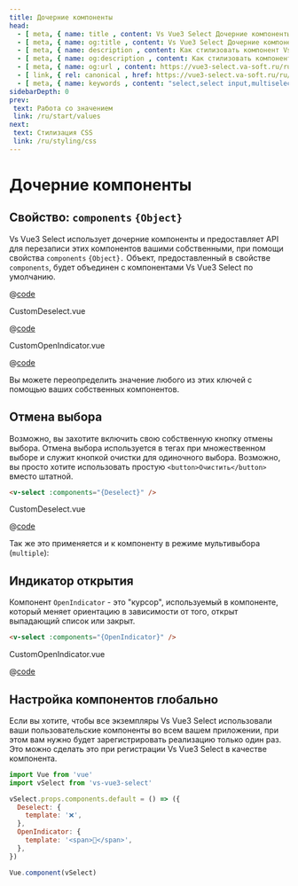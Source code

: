 ```yaml
---
title: Дочерние компоненты
head:
  - [ meta, { name: title , content: Vs Vue3 Select Дочерние компоненты} ]
  - [ meta, { name: og:title , content: Vs Vue3 Select Дочерние компоненты} ]
  - [ meta, { name: description , content: Как стилизовать компонент Vs Vue3 при помощи дочерних компонентов} ]
  - [ meta, { name: og:description , content: Как стилизовать компонент Vs Vue3 при помощи дочерних компонентов} ]
  - [ meta, { name: og:url , content: https://vue3-select.va-soft.ru/ru/styling/components/ } ]
  - [ link, { rel: canonical , href: https://vue3-select.va-soft.ru/ru/styling/components/ } ]
  - [ meta, { name: keywords , content: "select,select input,multiselect,vue,vue3,vue3 component,vue3 select,dropdown,styling"} ]
sidebarDepth: 0
prev:
 text: Работа со значением
 link: /ru/start/values
next:
 text: Стилизация CSS
 link: /ru/styling/css
---
```


# Дочерние компоненты

## Свойство: `components` `{Object}`

Vs Vue3 Select использует дочерние компоненты и предоставляет API для перезаписи этих компонентов вашими собственными,
при помощи свойства `components` `{Object}.` Объект, предоставленный в свойстве `components`, будет объединен с
компонентами Vs Vue3 Select по умолчанию.

<CustomComponentRegistration/>

@[code](../../../.vuepress/components/CustomComponentRegistration.vue)

CustomDeselect.vue

@[code](../../../.vuepress/components/CustomDeselect.vue)

CustomOpenIndicator.vue

@[code](../../../.vuepress/components/CustomOpenIndicator.vue)


Вы можете переопределить значение любого из этих ключей с помощью ваших собственных компонентов.

## Отмена выбора

Возможно, вы захотите включить свою собственную кнопку отмены выбора. Отмена выбора используется в тегах при 
множественном выборе и служит кнопкой очистки для одиночного выбора. Возможно, вы просто хотите использовать 
простую `<button>Очистить</button>` вместо штатной.

```html
<v-select :components="{Deselect}" />
```
CustomDeselect.vue

@[code](../../../.vuepress/components/CustomDeselect.vue)

<ClearButtonOverride />

Так же это применяется и к компоненту в режиме мультивыбора (`multiple`):

<MultipleClearButtonOverride />

## Индикатор открытия

Компонент `OpenIndicator` - это "курсор", используемый в компоненте, который меняет ориентацию в зависимости от того,
открыт выпадающий список или закрыт.

```html
<v-select :components="{OpenIndicator}" />
```

CustomOpenIndicator.vue

@[code](../../../.vuepress/components/CustomOpenIndicator.vue)

<OpenIndicatorOverride />

## Настройка компонентов глобально

Если вы хотите, чтобы все экземпляры Vs Vue3 Select использовали ваши пользовательские компоненты во всем вашем
приложении, при этом вам нужно будет зарегистрировать реализацию только один раз. Это можно сделать это при регистрации
Vs Vue3 Select в качестве компонента.

```js
import Vue from 'vue'
import vSelect from 'vs-vue3-select'

vSelect.props.components.default = () => ({
  Deselect: {
    template: '❌',
  },
  OpenIndicator: {
    template: '<span>🔽</span>',
  },
})

Vue.component(vSelect)
```

<CodePen url="KKJLMvg" height="350"/>
